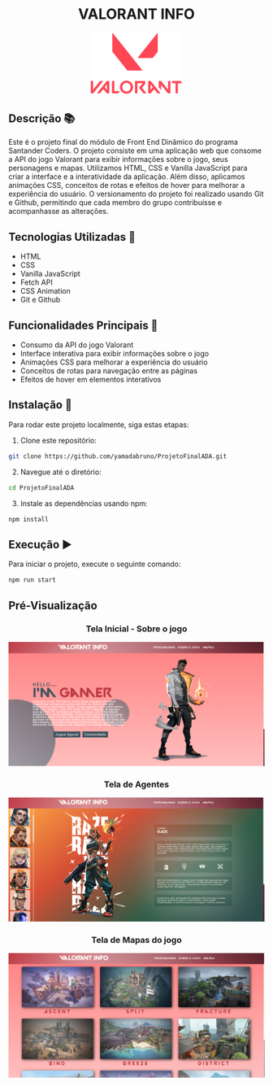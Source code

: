 # <h1 align='center'>VALORANT INFO </h1>

<p align='center'>
   <img width='180'src="./assets/logo-valorant.png"/>
</p>

## Descrição 📚

Este é o projeto final do módulo de Front End Dinâmico do programa Santander Coders. O projeto consiste em uma aplicação web que consome a API do jogo Valorant para exibir informações sobre o jogo, seus personagens e mapas. Utilizamos HTML, CSS e Vanilla JavaScript para criar a interface e a interatividade da aplicação. Além disso, aplicamos animações CSS, conceitos de rotas e efeitos de hover para melhorar a experiência do usuário. O versionamento do projeto foi realizado usando Git e Github, permitindo que cada membro do grupo contribuísse e acompanhasse as alterações.

## Tecnologias Utilizadas 🚀

- HTML
- CSS
- Vanilla JavaScript
- Fetch API
- CSS Animation
- Git e Github

## Funcionalidades Principais 🌟

- Consumo da API do jogo Valorant
- Interface interativa para exibir informações sobre o jogo
- Animações CSS para melhorar a experiência do usuário
- Conceitos de rotas para navegação entre as páginas
- Efeitos de hover em elementos interativos

## Instalação 🔧

Para rodar este projeto localmente, siga estas etapas:

1. Clone este repositório:

```bash
git clone https://github.com/yamadabruno/ProjetoFinalADA.git
```

2. Navegue até o diretório:

```bash
cd ProjetoFinalADA
```

3. Instale as dependências usando npm:

```bash
npm install
```

## Execução ▶

Para iniciar o projeto, execute o seguinte comando:

```bash
npm run start
```

## Pré-Visualização

<div align='center' >
   <h3> Tela Inicial - Sobre o jogo </h3>
   <img  width='600' src='./assets/v-1.png'>
   <h3> Tela de Agentes </h3>
   <img width='600'  src='./assets/v-2.png'>
   <h3> Tela de Mapas do jogo </h3>
   <img  width='600' src='./assets/v-3.png'>
</div>
